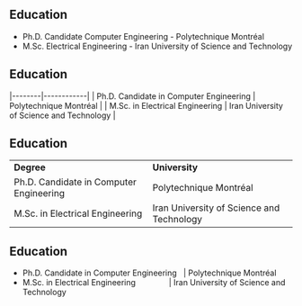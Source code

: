 
## Education
- Ph.D. Candidate Computer Engineering - Polytechnique Montréal
- M.Sc. Electrical Engineering - Iran University of Science and Technology

## Education

|--------|------------|
| Ph.D. Candidate in Computer Engineering | Polytechnique Montréal |
| M.Sc. in Electrical Engineering | Iran University of Science and Technology |

## Education

<table>
  <tr>
    <td><b>Degree</b></td>
    <td><b>University</b></td>
  </tr>
  <tr>
    <td>Ph.D. Candidate in Computer Engineering</td>
    <td>Polytechnique Montréal</td>
  </tr>
  <tr>
    <td>M.Sc. in Electrical Engineering</td>
    <td>Iran University of Science and Technology</td>
  </tr>
</table>

## Education

- Ph.D. Candidate in Computer Engineering&nbsp;&nbsp;&nbsp;| Polytechnique Montréal
- M.Sc. in Electrical Engineering&nbsp;&nbsp;&nbsp;&nbsp;&nbsp;&nbsp;&nbsp;&nbsp;&nbsp;&nbsp;&nbsp;&nbsp;&nbsp;&nbsp;&nbsp;| Iran University of Science and Technology

